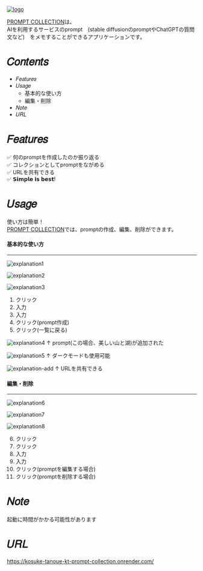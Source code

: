 [![logo](https://user-images.githubusercontent.com/98013847/205787484-89426fe4-8564-481d-acf6-b49cfb258e6d.png)](https://kosuke-tanoue-kt-prompt-collection.onrender.com/)

[PROMPT COLLECTION](https://kosuke-tanoue-kt-prompt-collection.onrender.com/)は、<br>AIを利用するサービスのprompt　(stable diffusionのpromptやChatGPTの質問文など)　をメモすることができるアプリケーションです。

# 𝐶𝑜𝑛𝑡𝑒𝑛𝑡𝑠
- 𝐹𝑒𝑎𝑡𝑢𝑟𝑒𝑠
- 𝑈𝑠𝑎𝑔𝑒
  - 基本的な使い方
  - 編集・削除
- 𝑁𝑜𝑡𝑒 
- 𝑈𝑅𝐿

# 𝐹𝑒𝑎𝑡𝑢𝑟𝑒𝑠

✅ 何のpromptを作成したのか振り返る<br>
✅ コレクションとしてpromptをながめる<br>
✅ URLを共有できる<br>
✅ 𝗦𝗶𝗺𝗽𝗹𝗲 𝗶𝘀 𝗯𝗲𝘀𝘁!  

# 𝑈𝑠𝑎𝑔𝑒

使い方は簡単！<br>
[PROMPT COLLECTION](https://kosuke-tanoue-kt-prompt-collection.onrender.com/)では、promptの作成、編集、削除ができます。

#### 基本的な使い方
***
![explanation1](https://user-images.githubusercontent.com/98013847/207779322-e1ce2662-bff4-4ce8-a67d-2d2a17da939d.png)

![explanation2](https://user-images.githubusercontent.com/98013847/207779812-a1785e5f-1b4c-4e92-a93b-57d35cf21189.png)

![explanation3](https://user-images.githubusercontent.com/98013847/208234792-c76e0a21-f3da-40fd-9e3f-8738b6945927.png)

1. クリック<br>
2. 入力<br>
3. 入力<br>
4. クリック(prompt作成)<br> 
5. クリック(一覧に戻る)

![explanation4](https://user-images.githubusercontent.com/98013847/207779952-3998fbe2-93ce-49da-97a1-263b0f884852.png)
↑ prompt(この場合、美しい山と湖)が追加された

![explanation5](https://user-images.githubusercontent.com/98013847/207772032-faca4f32-a9e6-49fe-a1e0-6f60ee81de04.png)
↑ ダークモードも使用可能

![explanation-add](https://user-images.githubusercontent.com/98013847/208234801-ac61646a-f9b4-4a4e-bfeb-747aab70974c.png)
↑ URLを共有できる

#### 編集・削除
***
![explanation6](https://user-images.githubusercontent.com/98013847/207780096-31d873ef-cf07-424e-9549-67effa41341e.png)

![explanation7](https://user-images.githubusercontent.com/98013847/208234797-1c40424d-da55-4e5e-b157-8ae2f2a2adaa.png)

![explanation8](https://user-images.githubusercontent.com/98013847/207780213-f0855606-823f-4545-9648-a0f45f22699d.png)

6. クリック<br> 
7. クリック<br> 
8. 入力<br> 
9. 入力<br>
10. クリック(promptを編集する場合)<br> 
11. クリック(promptを削除する場合)

# 𝑁𝑜𝑡𝑒
起動に時間がかかる可能性があります

# 𝑈𝑅𝐿
https://kosuke-tanoue-kt-prompt-collection.onrender.com/
